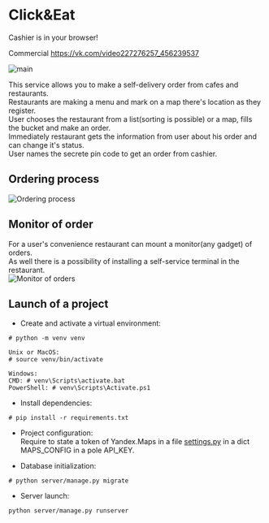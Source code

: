 # Click&Eat
Cashier is in your browser!

Commercial https://vk.com/video227276257_456239537

![main](/imgs/welcome.jpg?raw=true)

This service allows you to make a self-delivery order from cafes and restaurants.\
Restaurants are making a menu and mark on a map there's location as they register.\
User chooses the restaurant from a list(sorting is possible) or a map, fills the bucket and make an order.\
Immediately restaurant gets the information from user about his order and can change it's status.\
User names the secrete pin code to get an order from cashier.

## Ordering process
![Ordering process](/imgs/user_process.gif?raw=true)

## Monitor of order
For a user's convenience restaurant can mount a monitor(any gadget) of orders.\
As well there is a possibility of installing a self-service terminal in the restaurant.\
![Monitor of orders](/imgs/monitor.gif?raw=true)

## Launch of a project 

- Create and activate a virtual environment:
```
# python -m venv venv

Unix or MacOS:
# source venv/bin/activate

Windows:
CMD: # venv\Scripts\activate.bat
PowerShell: # venv\Scripts\Activate.ps1
```
- Install dependencies:
```
# pip install -r requirements.txt
```

- Project configuration:\
Require to state a token of Yandex.Maps in a file [settings.py](/server/server/settings.py) in a dict MAPS_CONFIG in a pole API_KEY.

- Database initialization:
```
# python server/manage.py migrate
```

- Server launch:
```
python server/manage.py runserver
```
